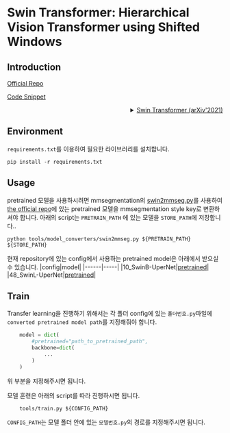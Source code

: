 # Swin Transformer: Hierarchical Vision Transformer using Shifted Windows

## Introduction

<!-- [ALGORITHM] -->

<a href="https://github.com/microsoft/Swin-Transformer">Official Repo</a>

<a href="https://github.com/open-mmlab/mmsegmentation/blob/v0.17.0/mmseg/models/backbones/swin.py#L524">Code Snippet</a>

<details>
<summary align="right"><a href="https://arxiv.org/abs/2103.14030">Swin Transformer (arXiv'2021)</a></summary>

```latex
@article{liu2021Swin,
  title={Swin Transformer: Hierarchical Vision Transformer using Shifted Windows},
  author={Liu, Ze and Lin, Yutong and Cao, Yue and Hu, Han and Wei, Yixuan and Zhang, Zheng and Lin, Stephen and Guo, Baining},
  journal={arXiv preprint arXiv:2103.14030},
  year={2021}
}
```

</details>

## Environment

`requirements.txt`를 이용하여 필요한 라이브러리를 설치합니다.
```shell
pip install -r requirements.txt
```

## Usage

pretrained 모델을 사용하시려면 mmsegmentation의 [swin2mmseg.py](https://github.com/open-mmlab/mmsegmentation/blob/master/tools/model_converters/swin2mmseg.py)를 사용하여 [the official repo](https://github.com/SwinTransformer/Swin-Transformer-Semantic-Segmentation)에 있는 pretrained 모델을 mmsegmentation style key로 변환하셔야 합니다.
아래의 script는 `PRETRAIN_PATH` 에 있는 모델을 `STORE_PATH`에 저장합니다..
```shell
python tools/model_converters/swin2mmseg.py ${PRETRAIN_PATH} ${STORE_PATH}
```

현재 repository에 있는 config에서 사용하는 pretrained model은 아래에서 받으실 수 있습니다.
|config|model|
|------|-----|
|10_SwinB-UperNet|[pretrained](https://download.openmmlab.com/mmsegmentation/v0.5/swin/upernet_swin_base_patch4_window12_512x512_160k_ade20k_pretrain_384x384_22K/upernet_swin_base_patch4_window12_512x512_160k_ade20k_pretrain_384x384_22K_20210531_125459-429057bf.pth)|
|48_SwinL-UperNet|[pretrained](https://github.com/SwinTransformer/storage/releases/download/v1.0.0/swin_large_patch4_window12_384_22k.pth)|

## Train
Transfer learning을 진행하기 위해서는 각 폴더 config에 있는 `폴더번호.py`파일에 `converted pretrained model path`를 지정해줘야 합니다.
```python
    model = dict(
        #pretrained="path_to_pretrained_path",
        backbone=dict(
            ...
        )
    )
```
위 부분을 지정해주시면 됩니다.

모델 훈련은 아래의 script를 따라 진행하시면 됩니다.
```shell
    tools/train.py ${CONFIG_PATH}
```
`CONFIG_PATH`는 모델 폴더 안에 있는 `모델번호.py`의 경로를 지정해주시면 됩니다.


